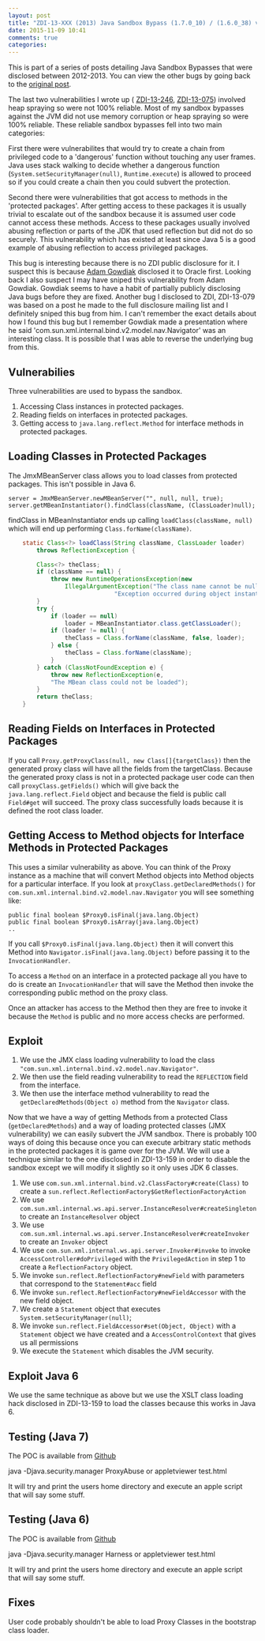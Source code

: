 ```yaml
---
layout: post
title: "ZDI-13-XXX (2013) Java Sandbox Bypass (1.7.0_10) / (1.6.0_38) via Proxy and JMX"
date: 2015-11-09 10:41
comments: true
categories: 
---
```


This is part of a series of posts detailing Java Sandbox Bypasses that were disclosed
between 2012-2013. You can view the other bugs by going back to the [original post](/blog/2015/10/21/zdi-13-075-2013-java-1-dot-7-0-09-sandbox-bypass).

The last two vulnerabilities I wrote up ( [ZDI-13-246](/blog/2015/10/23/zdi-13-246-2013-java-1-dot-7-0-15-sandbox-bypass-via-objectoutputstream), [ZDI-13-075](blog/2015/10/21/zdi-13-075-2013-java-1-dot-7-0-09-sandbox-bypass)) involved heap spraying so were not 100% reliable. Most of my sandbox bypasses against the JVM did not use memory corruption or heap spraying so were 100% reliable. These reliable sandbox bypasses fell into two main categories:

First there were vulnerabilites that would try to create a chain from privileged code to a 'dangerous' function without touching any user frames. Java uses stack walking to decide whether a dangerous function (`System.setSecurityManager(null)`, `Runtime.execute`) is allowed to proceed so if you could create a chain then you could subvert the protection. 

Second there were vulnerabilities that got access to methods in the 'protected packages'. After getting access to these packages it is usually trivial to escalate out of the sandbox because it is assumed user code cannot access these methods. Access to these packages usually involved abusing reflection or parts of the JDK that used reflection but did not do so securely. This vulnerability which has existed at least since Java 5 is a good example of abusing reflection to access privileged packages. 


This bug is interesting because there is no ZDI public disclosure for it. I suspect this is because [Adam Gowdiak](http://www.security-explorations.com/en/about.html) disclosed it to Oracle first. Looking back I also suspect I may have sniped this vulnerability from Adam Gowdiak. Gowdiak seems to have a habit of partially publicly disclosing Java bugs before they are fixed. Another bug I disclosed to ZDI, ZDI-13-079 was based on a post he made to the full disclosure mailing list and I definitely sniped this bug from him. I can't remember the exact details about how I found this bug but I remember Gowdiak made a presentation where he said 'com.sun.xml.internal.bind.v2.model.nav.Navigator' was an interesting class. It is possible that I was able to reverse the underlying bug from this. 

Vulnerabilies
-------------

Three vulnerabilities are used to bypass the sandbox.

1. Accessing Class instances in protected packages.
2. Reading fields on interfaces in protected packages.
3. Getting access to `java.lang.reflect.Method` for interface methods in
protected packages.


Loading Classes in Protected Packages
-------------------------------------

The JmxMBeanServer class allows you to load classes from protected packages.
This isn't possible in Java 6.

    server = JmxMBeanServer.newMBeanServer("", null, null, true);
    server.getMBeanInstantiator().findClass(className, (ClassLoader)null);

findClass in MBeanInstantiator ends up calling `loadClass(className, null)`
which will end up performing `Class.forName(className)`.



```java MBeanInstantiator.loadClass http://grepcode.com/file/repository.grepcode.com/java/root/jdk/openjdk/7-b147/com/sun/jmx/mbeanserver/MBeanInstantiator.java#MBeanInstantiator.loadClass%28java.lang.String%2Cjava.lang.ClassLoader%29
    static Class<?> loadClass(String className, ClassLoader loader)
        throws ReflectionException {

        Class<?> theClass;
        if (className == null) {
            throw new RuntimeOperationsException(new
                IllegalArgumentException("The class name cannot be null"),
                              "Exception occurred during object instantiation");
        }
        try {
            if (loader == null)
                loader = MBeanInstantiator.class.getClassLoader();
            if (loader != null) {
                theClass = Class.forName(className, false, loader);
            } else {
                theClass = Class.forName(className);
            }
        } catch (ClassNotFoundException e) {
            throw new ReflectionException(e,
            "The MBean class could not be loaded");
        }
        return theClass;
    }
```

Reading Fields on Interfaces in Protected Packages
---------------------------------------------------

If you call `Proxy.getProxyClass(null, new Class[]{targetClass})` then the
generated proxy class will have all the fields from the targetClass. Because
the generated proxy class is not in a protected package user code can then call
`proxyClass.getFields()` which will give back the `java.lang.reflect.Field` object
and because the field is public call `Field#get` will succeed. The proxy class
successfully loads because it is defined the root class loader.

Getting Access to Method objects for Interface Methods in Protected Packages
----------------------------------------------------------------------------

This uses a similar vulnerability as above. You can think of the Proxy instance
as a machine that will convert Method objects into Method objects for a
particular interface. If you look at `proxyClass.getDeclaredMethods()` for
`com.sun.xml.internal.bind.v2.model.nav.Navigator` you will see something like:

    public final boolean $Proxy0.isFinal(java.lang.Object)
    public final boolean $Proxy0.isArray(java.lang.Object)
    ..

If you call `$Proxy0.isFinal(java.lang.Object)` then it will convert this Method
into `Navigator.isFinal(java.lang.Object)` before passing it to the
`InvocationHandler`.

To access a `Method` on an interface in a protected package all you have to do is
create an `InvocationHandler` that will save the Method then invoke the
corresponding public method on the proxy class.

Once an attacker has access to the Method then they are free to invoke it
because the `Method` is public and no more access checks are performed.

Exploit
-------

1. We use the JMX class loading vulnerability to load the class
`"com.sun.xml.internal.bind.v2.model.nav.Navigator"`.
2. We then use the field reading vulnerability to read the `REFLECTION` field from
the interface.
3. We then use the interface method vulnerability to read the
`getDeclaredMethods(Object o)` method from the `Navigator` class.

Now that we have a way of getting Methods from a protected Class
(`getDeclaredMethods`) and a way of loading protected classes (JMX vulnerability)
we can easily subvert the JVM sandbox. There is probably 100 ways of doing this
because once you can execute arbitrary static methods in the protected packages
it is game over for the JVM. We will use a technique similar to the one
disclosed in ZDI-13-159 in order to disable the sandbox except we will modify
it slightly so it only uses JDK 6 classes.

1. We use `com.sun.xml.internal.bind.v2.ClassFactory#create(Class)` to create a
`sun.reflect.ReflectionFactory$GetReflectionFactoryAction`
2. We use `com.sun.xml.internal.ws.api.server.InstanceResolver#createSingleton` to
create an `InstanceResolver` object
3. We use `com.sun.xml.internal.ws.api.server.InstanceResolver#createInvoker` to
create an `Invoker` object
4. We use `com.sun.xml.internal.ws.api.server.Invoker#invoke` to invoke
`AccessController#doPrivileged` with the `PrivilegedAction` in step 1 to create a
`ReflectionFactory` object.
5. We invoke `sun.reflect.ReflectionFactory#newField` with parameters that
correspond to the `Statement#acc` field
6. We invoke `sun.reflect.ReflectionFactory#newFieldAccessor` with the new field
object.
7. We create a `Statement` object that executes `System.setSecurityManager(null)`;
8. We invoke `sun.reflect.FieldAccessor#set(Object, Object)` with a `Statement`
object we have created and a `AccessControlContext` that gives us all permissions
9. We execute the `Statement` which disables the JVM security.

Exploit Java 6
--------------

We use the same technique as above but we use the XSLT class loading hack
disclosed in ZDI-13-159 to load the classes because this works in Java 6.

Testing (Java 7)
----------------
The POC is available from [Github](https://github.com/benmmurphy/JavaPlayground/tree/master/ZDI-13-XXX/proxy_abuse7)

java -Djava.security.manager ProxyAbuse
or
appletviewer test.html

It will try and print the users home directory and execute an apple script that
will say some stuff.

Testing (Java 6)
----------------
The POC is available from [Github](https://github.com/benmmurphy/JavaPlayground/tree/master/ZDI-13-XXX/proxy_abuse6)

java -Djava.security.manager Harness
or
appletviewer test.html

It will try and print the users home directory and execute an apple script that
will say some stuff.

Fixes
-----

User code probably shouldn't be able to load Proxy Classes in the bootstrap
class loader.

